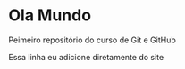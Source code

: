 # Ola Mundo
Peimeiro repositório do curso de Git e GitHub

Essa linha eu adicione diretamente do site
